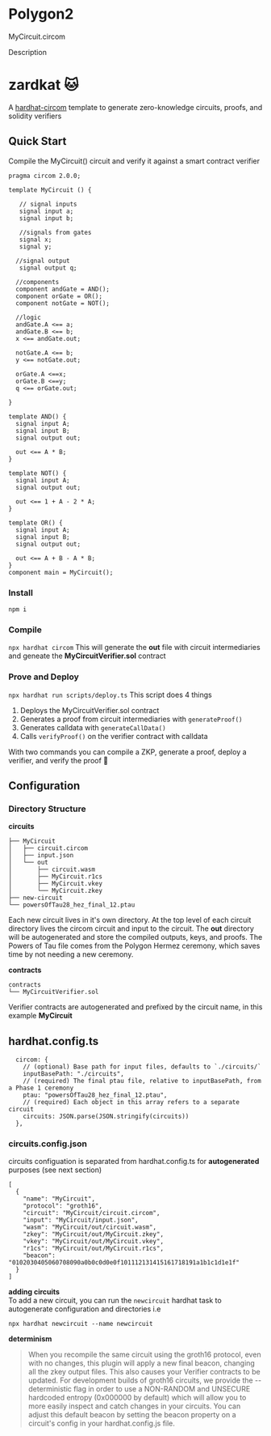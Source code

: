# Polygon2

MyCircuit.circom

Description

# zardkat 🐱

A [hardhat-circom]() template to generate zero-knowledge circuits, proofs, and solidity verifiers

## Quick Start
Compile the MyCircuit() circuit and verify it against a smart contract verifier

```
pragma circom 2.0.0;

template MyCircuit () {  

   // signal inputs  
   signal input a;  
   signal input b; 

   //signals from gates
   signal x;  
   signal y;  
 
  //signal output
   signal output q;  

  //components
  component andGate = AND();
  component orGate = OR();
  component notGate = NOT();

  //logic
  andGate.A <== a;
  andGate.B <== b;
  x <== andGate.out; 

  notGate.A <== b;
  y <== notGate.out;

  orGate.A <==x;
  orGate.B <==y;
  q <== orGate.out;
     
}

template AND() {
  signal input A;
  signal input B;
  signal output out;

  out <== A * B;
}

template NOT() {
  signal input A;
  signal output out;

  out <== 1 + A - 2 * A;
}

template OR() {
  signal input A;
  signal input B;
  signal output out;

  out <== A + B - A * B;
}
component main = MyCircuit();

```
### Install
`npm i`

### Compile
`npx hardhat circom` 
This will generate the **out** file with circuit intermediaries and geneate the **MyCircuitVerifier.sol** contract

### Prove and Deploy
`npx hardhat run scripts/deploy.ts`
This script does 4 things  
1. Deploys the MyCircuitVerifier.sol contract
2. Generates a proof from circuit intermediaries with `generateProof()`
3. Generates calldata with `generateCallData()`
4. Calls `verifyProof()` on the verifier contract with calldata

With two commands you can compile a ZKP, generate a proof, deploy a verifier, and verify the proof 🎉

## Configuration
### Directory Structure
**circuits**
```
├── MyCircuit
│   ├── circuit.circom
│   ├── input.json
│   └── out
│       ├── circuit.wasm
│       ├── MyCircuit.r1cs
│       ├── MyCircuit.vkey
│       └── MyCircuit.zkey
├── new-circuit
└── powersOfTau28_hez_final_12.ptau
```
Each new circuit lives in it's own directory. At the top level of each circuit directory lives the circom circuit and input to the circuit.
The **out** directory will be autogenerated and store the compiled outputs, keys, and proofs. The Powers of Tau file comes from the Polygon Hermez ceremony, which saves time by not needing a new ceremony. 


**contracts**
```
contracts
└── MyCircuitVerifier.sol
```
Verifier contracts are autogenerated and prefixed by the circuit name, in this example **MyCircuit**

## hardhat.config.ts
```
  circom: {
    // (optional) Base path for input files, defaults to `./circuits/`
    inputBasePath: "./circuits",
    // (required) The final ptau file, relative to inputBasePath, from a Phase 1 ceremony
    ptau: "powersOfTau28_hez_final_12.ptau",
    // (required) Each object in this array refers to a separate circuit
    circuits: JSON.parse(JSON.stringify(circuits))
  },
```
### circuits.config.json
circuits configuation is separated from hardhat.config.ts for **autogenerated** purposes (see next section)
```
[
  {
    "name": "MyCircuit",
    "protocol": "groth16",
    "circuit": "MyCircuit/circuit.circom",
    "input": "MyCircuit/input.json",
    "wasm": "MyCircuit/out/circuit.wasm",
    "zkey": "MyCircuit/out/MyCircuit.zkey",
    "vkey": "MyCircuit/out/MyCircuit.vkey",
    "r1cs": "MyCircuit/out/MyCircuit.r1cs",
    "beacon": "0102030405060708090a0b0c0d0e0f101112131415161718191a1b1c1d1e1f"
  }
]
```

**adding circuits**   
To add a new circuit, you can run the `newcircuit` hardhat task to autogenerate configuration and directories i.e  
```
npx hardhat newcircuit --name newcircuit
```

**determinism**
> When you recompile the same circuit using the groth16 protocol, even with no changes, this plugin will apply a new final beacon, changing all the zkey output files. This also causes your Verifier contracts to be updated.
> For development builds of groth16 circuits, we provide the --deterministic flag in order to use a NON-RANDOM and UNSECURE hardcoded entropy (0x000000 by default) which will allow you to more easily inspect and catch changes in your circuits. You can adjust this default beacon by setting the beacon property on a circuit's config in your hardhat.config.js file.

